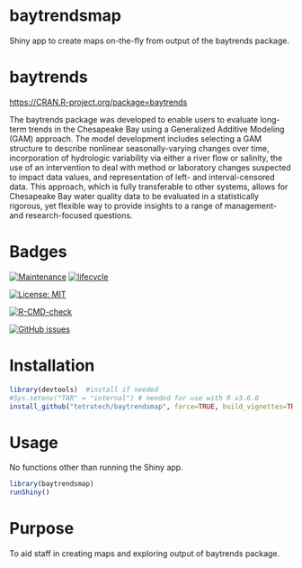 # baytrendsmap

Shiny app to create maps on-the-fly from output of the baytrends package.

# baytrends

https://CRAN.R-project.org/package=baytrends 

The baytrends package was developed to enable users to evaluate long-term trends in the Chesapeake Bay using a Generalized Additive Modeling (GAM) approach. The model development includes selecting a GAM structure to describe nonlinear seasonally-varying changes over time, incorporation of hydrologic variability via either a river flow or salinity, the use of an intervention to deal with method or laboratory changes suspected to impact data values, and representation of left- and interval-censored data. This approach, which is fully transferable to other systems, allows for Chesapeake Bay water quality data to be evaluated in a statistically rigorous, yet flexible way to provide insights to a range of management- and research-focused questions.

# Badges
[![Maintenance](https://img.shields.io/badge/Maintained%3F-yes-green.svg)](https://GitHub.com/tetratech/baytrendsmap/graphs/commit-activity)
[![lifecycle](https://img.shields.io/badge/lifecycle-stable-green.svg)](https://www.tidyverse.org/lifecycle/#stable)

[![License: MIT](https://img.shields.io/badge/license-MIT-blue.svg)](https://cran.r-project.org/web/licenses/MIT)

[![R-CMD-check](https://github.com/leppott/baytrends_map/workflows/R-CMD-check/badge.svg)](https://github.com/leppott/baytrends_map/actions)

[![GitHub issues](https://img.shields.io/github/issues/tetratech/baytrendsmap.svg)](https://GitHub.com/tetratech/baytrendsmap/issues/)

# Installation

``` r
library(devtools)  #install if needed
#Sys.setenv("TAR" = "internal") # needed for use with R v3.6.0
install_github("tetratech/baytrendsmap", force=TRUE, build_vignettes=TRUE, dependencies = TRUE)
```


# Usage
No functions other than running the Shiny app.

```r
library(baytrendsmap)
runShiny()
```

# Purpose

To aid staff in creating maps and exploring output of baytrends package.